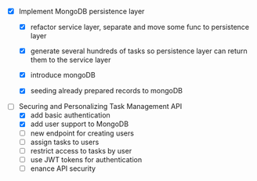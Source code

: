 - [x] Implement MongoDB persistence layer
  - [x] refactor service layer, separate and move some func to persistence layer
  - [x] generate several hundreds of tasks so persistence layer can return them to the service layer
  - [x] introduce mongoDB
  - [x] seeding already prepared records to mongoDB


- [ ] Securing and Personalizing Task Management API
    - [x] add basic authentication
    - [x] add user support to MongoDB
    - [ ] new endpoint for creating users
    - [ ] assign tasks to users
    - [ ] restrict access to tasks by user
    - [ ] use JWT tokens for authentication
    - [ ] enance API security